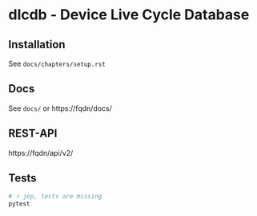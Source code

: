 # dlcdb - Device Live Cycle Database


## Installation

See ``docs/chapters/setup.rst``


## Docs

See ``docs/`` or https://fqdn/docs/


## REST-API

https://fqdn/api/v2/


## Tests

```bash
# ⚡ jep, tests are missing
pytest
```
